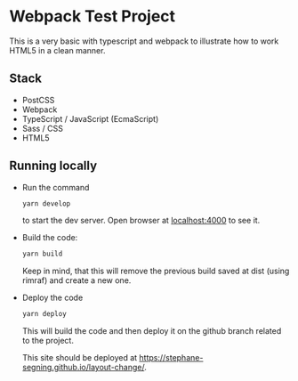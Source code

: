 # Webpack Test Project

This is a very basic with typescript and webpack to illustrate how to work HTML5 in a clean manner.

## Stack
- PostCSS
- Webpack
- TypeScript / JavaScript (EcmaScript)
- Sass / CSS
- HTML5

## Running locally
- Run the command 
  ```bash
  yarn develop
  ```
  to start the dev server. Open browser at [localhost:4000](http://localhost:4000) to see it.

- Build the code:
  ```bash
  yarn build
  ```
  Keep in mind, that this will remove the previous build saved at dist (using rimraf) and create a new one.


- Deploy the code
  ```bash
  yarn deploy
  ```
  This will build the code and then deploy it on the github branch related to the project.

  This site should be deployed at https://stephane-segning.github.io/layout-change/.
